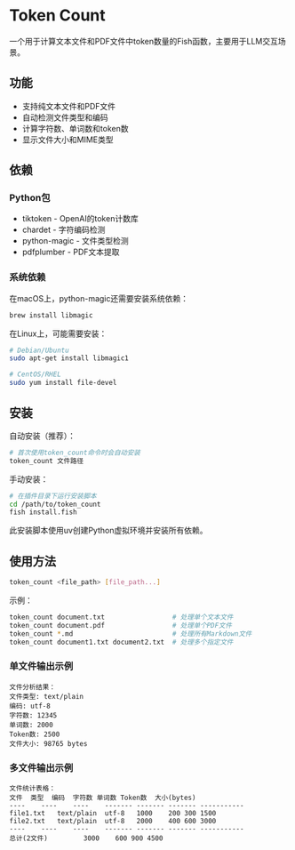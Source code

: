# Token Count

一个用于计算文本文件和PDF文件中token数量的Fish函数，主要用于LLM交互场景。

## 功能

- 支持纯文本文件和PDF文件
- 自动检测文件类型和编码
- 计算字符数、单词数和token数
- 显示文件大小和MIME类型

## 依赖

### Python包

- tiktoken - OpenAI的token计数库
- chardet - 字符编码检测
- python-magic - 文件类型检测
- pdfplumber - PDF文本提取

### 系统依赖

在macOS上，python-magic还需要安装系统依赖：

```bash
brew install libmagic
```

在Linux上，可能需要安装：

```bash
# Debian/Ubuntu
sudo apt-get install libmagic1

# CentOS/RHEL
sudo yum install file-devel
```

## 安装

自动安装（推荐）：

```bash
# 首次使用token_count命令时会自动安装
token_count 文件路径
```

手动安装：

```bash
# 在插件目录下运行安装脚本
cd /path/to/token_count
fish install.fish
```

此安装脚本使用uv创建Python虚拟环境并安装所有依赖。

## 使用方法

```bash
token_count <file_path> [file_path...]
```

示例：

```bash
token_count document.txt                 # 处理单个文本文件
token_count document.pdf                 # 处理单个PDF文件
token_count *.md                         # 处理所有Markdown文件
token_count document1.txt document2.txt  # 处理多个指定文件
```

### 单文件输出示例

```
文件分析结果：
文件类型: text/plain
编码: utf-8
字符数: 12345
单词数: 2000
Token数: 2500
文件大小: 98765 bytes
```

### 多文件输出示例

```
文件统计表格：
文件	类型	编码	字符数	单词数	Token数	大小(bytes)
----	----	----	-------	-------	-------	-----------
file1.txt	text/plain	utf-8	1000	200	300	1500
file2.txt	text/plain	utf-8	2000	400	600	3000
----	----	----	-------	-------	-------	-----------
总计(2文件)			3000	600	900	4500
```
